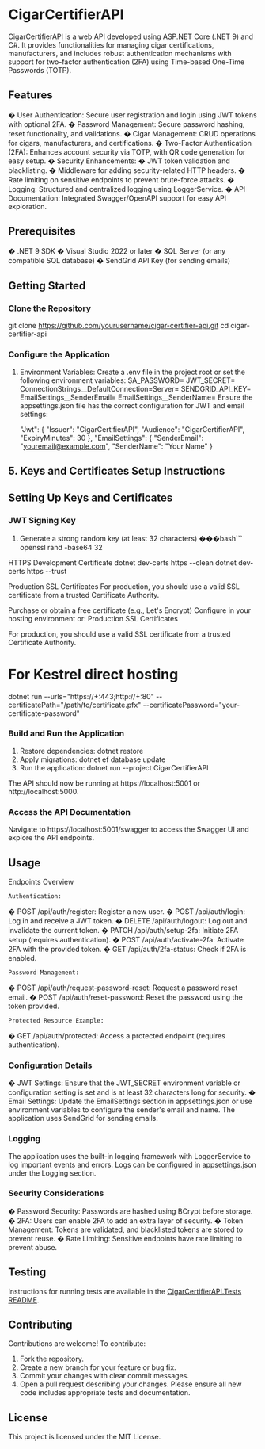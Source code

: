 # CigarCertifierAPI

CigarCertifierAPI is a web API developed using ASP.NET Core (.NET 9) and C#. It provides functionalities for managing cigar certifications, manufacturers, 
and includes robust authentication mechanisms with support for two-factor authentication (2FA) using Time-based One-Time Passwords (TOTP).

## Features

�	User Authentication: Secure user registration and login using JWT tokens with optional 2FA.
�	Password Management: Secure password hashing, reset functionality, and validations.
�	Cigar Management: CRUD operations for cigars, manufacturers, and certifications.
�	Two-Factor Authentication (2FA): Enhances account security via TOTP, with QR code generation for easy setup.
�	Security Enhancements:
�	JWT token validation and blacklisting.
�	Middleware for adding security-related HTTP headers.
�	Rate limiting on sensitive endpoints to prevent brute-force attacks.
�	Logging: Structured and centralized logging using LoggerService.
�	API Documentation: Integrated Swagger/OpenAPI support for easy API exploration.

## Prerequisites

�	.NET 9 SDK
�	Visual Studio 2022 or later
�	SQL Server (or any compatible SQL database)
�	SendGrid API Key (for sending emails)

## Getting Started

### Clone the Repository

git clone https://github.com/yourusername/cigar-certifier-api.git
cd cigar-certifier-api

### Configure the Application

1.	Environment Variables:
Create a .env file in the project root or set the following environment variables:
SA_PASSWORD=
JWT_SECRET=
ConnectionStrings__DefaultConnection=Server=
SENDGRID_API_KEY=
EmailSettings__SenderEmail=
EmailSettings__SenderName=
Ensure the appsettings.json file has the correct configuration for JWT and email settings:
 
	   "Jwt": {
     "Issuer": "CigarCertifierAPI",
     "Audience": "CigarCertifierAPI",
     "ExpiryMinutes": 30
   },
   "EmailSettings": {
     "SenderEmail": "youremail@example.com",
     "SenderName": "Your Name"
   }
    
## 5. Keys and Certificates Setup Instructions

## Setting Up Keys and Certificates

### JWT Signing Key
  
1. Generate a strong random key (at least 32 characters)
   ���bash```
   openssl rand -base64 32

HTTPS Development Certificate
dotnet dev-certs https --clean
dotnet dev-certs https --trust

Production SSL Certificates
For production, you should use a valid SSL certificate from a trusted Certificate Authority.

Purchase or obtain a free certificate (e.g., Let's Encrypt)
Configure in your hosting environment or:
Production SSL Certificates

For production, you should use a valid SSL certificate from a trusted Certificate Authority.
# For Kestrel direct hosting
dotnet run --urls="https://+:443;http://+:80" --certificatePath="/path/to/certificate.pfx" --certificatePassword="your-certificate-password"


### Build and Run the Application

1. Restore dependencies: dotnet restore
2. Apply migrations: dotnet ef database update
3. Run the application: dotnet run --project CigarCertifierAPI 

The API should now be running at https://localhost:5001 or http://localhost:5000.

### Access the API Documentation

Navigate to https://localhost:5001/swagger to access the Swagger UI and explore the API endpoints.

## Usage

Endpoints Overview

	Authentication:
�	POST /api/auth/register: Register a new user.
�	POST /api/auth/login: Log in and receive a JWT token.
�	DELETE /api/auth/logout: Log out and invalidate the current token.
�	PATCH /api/auth/setup-2fa: Initiate 2FA setup (requires authentication).
�	POST /api/auth/activate-2fa: Activate 2FA with the provided token.
�	GET /api/auth/2fa-status: Check if 2FA is enabled.

	Password Management:
�	POST /api/auth/request-password-reset: Request a password reset email.
�	POST /api/auth/reset-password: Reset the password using the token provided.

	Protected Resource Example:
�	GET /api/auth/protected: Access a protected endpoint (requires authentication).

### Configuration Details

�	JWT Settings:
Ensure that the JWT_SECRET environment variable or configuration setting is set and is at least 32 characters long for security.
�	Email Settings:
Update the EmailSettings section in appsettings.json or use environment variables to configure the sender's email and name. The application uses SendGrid for sending emails.

### Logging

The application uses the built-in logging framework with LoggerService to log important events and errors. Logs can be configured in appsettings.json under the Logging section.

### Security Considerations
�	Password Security: Passwords are hashed using BCrypt before storage.
�	2FA: Users can enable 2FA to add an extra layer of security.
�	Token Management: Tokens are validated, and blacklisted tokens are stored to prevent reuse.
�	Rate Limiting: Sensitive endpoints have rate limiting to prevent abuse.

## Testing

Instructions for running tests are available in the [CigarCertifierAPI.Tests README](./CigarCertifierAPI.Tests/README.md).

## Contributing

Contributions are welcome! To contribute:
1.	Fork the repository.
2.	Create a new branch for your feature or bug fix.
3.	Commit your changes with clear commit messages.
4.	Open a pull request describing your changes.
Please ensure all new code includes appropriate tests and documentation.


## License

This project is licensed under the MIT License.